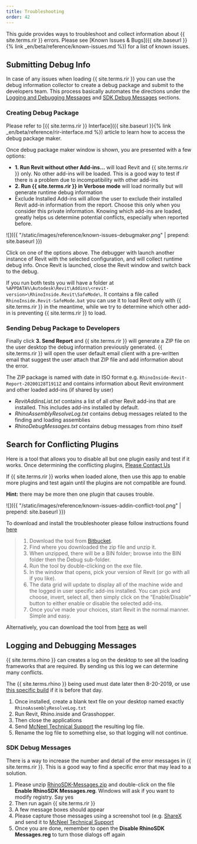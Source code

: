 ```yaml
---
title: Troubleshooting
order: 42
---
```


This guide provides ways to troubleshoot and collect information about {{ site.terms.rir }} errors. Please see [Known Issues & Bugs]({{ site.baseurl }}{% link _en/beta/reference/known-issues.md %}) for a list of known issues.

## Submitting Debug Info

In case of any issues when loading {{ site.terms.rir }} you can use the debug information collector to create a debug package and submit to the developers team. This process basically automates the directions under the [Logging and Debugging Messages](#logging-and-debugging-messages) and [SDK Debug Messages](#sdk-debug-messages) sections.


### Creating Debug Package

Please refer to [{{ site.terms.rir }} Interface]({{ site.baseurl }}{% link _en/beta/reference/rir-interface.md %}) article to learn how to access the debug package maker.

Once debug package maker window is shown, you are presented with a few options:

- **1. Run Revit without other Add-ins...** will load Revit and {{ site.terms.rir }} only. No other add-ins will be loaded. This is a good way to test if there is a problem due to incompatibility with other add-ins
- **2. Run {{ site.terms.rir }} in Verbose mode** will load normally but will generate runtime debug information
- Exclude Installed Add-ins will allow the user to exclude their installed Revit add-in information from the report. Choose this only when you consider this private information. Knowing which add-ins are loaded, greatly helps us determine potential conflicts, especially when reported before.

![]({{ "/static/images/reference/known-issues-debugmaker.png" | prepend: site.baseurl }})

Click on one of the options above. The debugger with launch another instance of Revit with the selected configuration, and will collect runtime debug info. Once Revit is launched, close the Revit window and switch back to the debug.

If you run both tests you will have a folder at `%APPDATA%\Autodesk\Revit\Addins\<revit-version>\RhinoInside.Revit\SafeMode\`. It contains a file called `RhinoInside.Revit-SafeMode.bat` you can use it to load Revit only with {{ site.terms.rir }} in the meantime, while we try to determine which other add-in is preventing {{ site.terms.rir }} to load.

### Sending Debug Package to Developers

Finally click **3. Send Report** and {{ site.terms.rir }} will generate a ZIP file on the user desktop the debug information previously generated. {{ site.terms.rir }} will open the user default email client with a pre-written email that suggest the user attach that ZIP file and add information about the error.

The ZIP package is named with date in ISO format e.g. `RhinoInside-Revit-Report-20200128T1911Z` and contains information about Revit environment and other loaded add-ins (if shared by user)

- *RevitAddinsList.txt* contains a list of all other Revit add-ins that are installed. This includes add-ins installed by default.
- *RhinoAssemblyResolveLog.txt* contains debug messages related to the finding and loading assemblies
- *RhinoDebugMessages.txt* contains debug messages from rhino itself


## Search for Conflicting Plugins

Here is a tool that allows you to disable all but one plugin easily and test if it works. Once determining the conflicting plugins, [Please Contact Us](https://www.rhino3d.com/support)

If {{ site.terms.rir }} works when loaded alone, then use this app to enable more plugins and test again until the plugins are not compatible are found. 

**Hint:** there may be more then one plugin that causes trouble.

![]({{ "/static/images/reference/known-issues-addin-conflict-tool.png" | prepend: site.baseurl }})

To download and install the troubleshooter please follow instructions found [here](http://revitaddons.blogspot.com/2016/11/free-and-open-source-add-in-manager.html)

> 1. Download the tool from [Bitbucket](https://bitbucket.org/BoostYourBIM/stantecaddinmanager/downloads).
> 2. Find where you downloaded the zip file and unzip it.
> 3. When unzipped, there will be a BIN folder; browse into the BIN folder then the Debug sub-folder.
> 4. Run the tool by double-clicking on the exe file.
> 5. In the window that opens, pick your version of Revit (or go with all if you like).
> 6. The data grid will update to display all of the machine wide and the logged in user specific add-ins installed. You can pick and choose, invert, select all, then simply click on the “Enable/Disable” button to either enable or disable the selected add-ins.
> 7. Once you’ve made your choices, start Revit in the normal manner. Simple and easy.

Alternatively, you can download the tool from [here](https://bitbucket.org/BoostYourBIM/stantecaddinmanager/raw/03365f38188029436251f88f88dfa26db22bf8aa/AddInManager/bin/Debug/AddInManager.exe) as well

## Logging and Debugging Messages

{{ site.terms.rhino }} can creates a log on the desktop to see all the loading frameworks that are required. By sending us this log we can determine many conflicts.

The {{ site.terms.rhino }} being used must date later then 8-20-2019, or use [this specific build](http://files.mcneel.com/dujour/exe/20190814/rhino_en-us_7.0.19226.11575.exe) if it is before that day.

1. Once installed, create a blank text file on your desktop named exactly  `RhinoAssemblyResolveLog.txt` 
2. Run Revit, Rhino.inside and Grasshopper.  
3. Then close the applications
4. Send [McNeel Technical Support](https://www.rhino3d.com/support) the resulting log file.
5. Rename the log file to something else, so that logging will not continue.

### SDK Debug Messages

There is a way to increase the number and detail of the error messages in {{ site.terms.rir }}. This is a good way to find a specific error that may lead to a solution.

1. Please unzip [RhinoSDK-Messages.zip](https://aws1.discourse-cdn.com/mcneel/uploads/default/original/3X/6/3/6348e99914b9e66417720df74f4cc35ba3e31c6f.zip) and double-click on the file **Enable RhinoSDK Messages.reg**. Windows will ask if you want to modify registry. Say yes
2. Then run again {{ site.terms.rir }}
3. A few message boxes should appear
4. Please capture those messages using a screenshot tool (e.g. [ShareX](https://getsharex.com/) and send it to [McNeel Technical Support](https://www.rhino3d.com/support)
5. Once you are done, remember to open the **Disable RhinoSDK Messages.reg** to turn those dialogs off again

